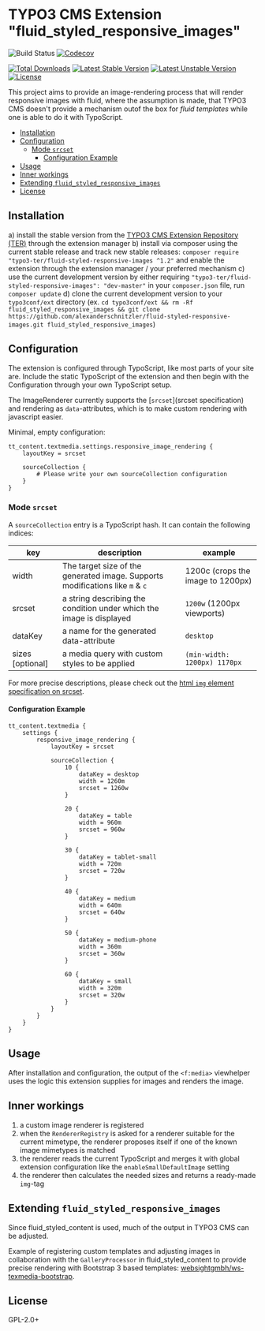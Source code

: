 # TYPO3 CMS Extension "fluid_styled_responsive_images"

![Build Status](https://github.com/alexanderschnitzler/fluid-styled-responsive-images/workflows/CI/badge.svg?branch=master)
[![Codecov](https://img.shields.io/codecov/c/github/alexanderschnitzler/fluid-styled-responsive-images)](https://codecov.io/gh/alexanderschnitzler/fluid-styled-responsive-images)

[![Total Downloads](https://poser.pugx.org/schnitzler/fluid-styled-responsive-images/downloads)](https://packagist.org/packages/schnitzler/fluid-styled-responsive-images)
[![Latest Stable Version](https://poser.pugx.org/schnitzler/fluid-styled-responsive-images/v/stable)](https://packagist.org/packages/schnitzler/fluid-styled-responsive-images)
[![Latest Unstable Version](https://poser.pugx.org/schnitzler/fluid-styled-responsive-images/v/unstable)](https://packagist.org/packages/schnitzler/fluid-styled-responsive-images)
[![License](https://poser.pugx.org/schnitzler/fluid-styled-responsive-images/license)](https://packagist.org/packages/schnitzler/fluid-styled-responsive-images)

This project aims to provide an image-rendering process that will render
responsive images with fluid, where the assumption is made, that TYPO3 CMS
doesn't provide a mechanism outof the box for *fluid templates* while one
is able to do it with TypoScript.

* [Installation](#installation)
* [Configuration](#configuration)
  + [Mode `srcset`](#mode--srcset-)
    - [Configuration Example](#configuration-example)
* [Usage](#usage)
* [Inner workings](#inner-workings)
* [Extending `fluid_styled_responsive_images`](#extending--fluid-styled-responsive-images-)
* [License](#license)

## Installation

a) install the stable version from the [TYPO3 CMS Extension Repository (TER)](https://typo3.org/extensions/repository/view/fluid_styled_responsive_images) through the extension manager
b) install via composer using the current stable release and track new stable releases: `composer require "typo3-ter/fluid-styled-responsive-images ^1.2"` and enable the extension through the extension manager / your preferred mechanism
c) use the current development version by either requiring `"typo3-ter/fluid-styled-responsive-images": "dev-master"` in your `composer.json` file, run `composer update`
d) clone the current development version to your `typo3conf/ext` directory (ex. `cd typo3conf/ext && rm -Rf fluid_styled_responsive_images && git clone https://github.com/alexanderschnitzler/fluid-styled-responsive-images.git fluid_styled_responsive_images`)

## Configuration

The extension is configured through TypoScript, like most parts of your site are.
Include the static TypoScript of the extension and then begin with the Configuration
through your own TypoScript setup.

The ImageRenderer currently supports the [`srcset`](srcset specification) and
rendering as `data`-attributes, which is to make custom rendering with javascript
easier.

Minimal, empty configuration:

```
tt_content.textmedia.settings.responsive_image_rendering {
    layoutKey = srcset

    sourceCollection {
        # Please write your own sourceCollection configuration
    }
}
```

### Mode `srcset`

A `sourceCollection` entry is a TypoScript hash. It can contain the following indices:

| key              | description                                                                   | example                          |
|------------------|-------------------------------------------------------------------------------|----------------------------------|
| width            | The target size of the generated image. Supports modifications like `m` & `c` | 1200c (crops the image to 1200px)|
| srcset           | a string describing the condition under which the image is displayed          | `1200w` (1200px viewports)       |
| dataKey          | a name for the generated data-attribute                                       | `desktop`                        |
| sizes [optional] | a media query with custom styles to be applied                                | `(min-width: 1200px) 1170px`     |

For more precise descriptions, please check out the [html `img` element specification
on srcset](http://w3c.github.io/html/semantics-embedded-content.html#element-attrdef-img-srcset).

#### Configuration Example

```
tt_content.textmedia {
    settings {
        responsive_image_rendering {
            layoutKey = srcset

            sourceCollection {
                10 {
                    dataKey = desktop
                    width = 1260m
                    srcset = 1260w
                }

                20 {
                    dataKey = table
                    width = 960m
                    srcset = 960w
                }

                30 {
                    dataKey = tablet-small
                    width = 720m
                    srcset = 720w
                }

                40 {
                    dataKey = medium
                    width = 640m
                    srcset = 640w
                }

                50 {
                    dataKey = medium-phone
                    width = 360m
                    srcset = 360w
                }

                60 {
                    dataKey = small
                    width = 320m
                    srcset = 320w
                }
            }
        }
    }
}
```

## Usage

After installation and configuration, the output of the `<f:media>` viewhelper
uses the logic this extension supplies for images and renders the image.

## Inner workings

1. a custom image renderer is registered
2. when the `RendererRegistry` is asked for a renderer suitable for the current mimetype,
   the renderer proposes itself if one of the known image mimetypes is matched
3. the renderer reads the current TypoScript and merges it with global extension
   configuration like the `enableSmallDefaultImage` setting
4. the renderer then calculates the needed sizes and returns a ready-made `img`-tag

## Extending `fluid_styled_responsive_images`

Since fluid_styled_content is used, much of the output in TYPO3 CMS can be adjusted.

Example of registering custom templates and adjusting images in collaboration with
the `GalleryProcessor` in fluid_styled_content to provide precise rendering with
Bootstrap 3 based templates: [websightgmbh/ws-texmedia-bootstrap](https://github.com/websightgmbh/typo3-ws_textmedia_bootstrap).

## License

GPL-2.0+
